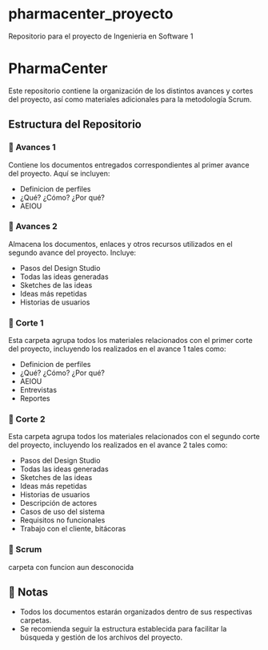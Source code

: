 # pharmacenter_proyecto
Repositorio para el proyecto de Ingenieria en Software 1 
# PharmaCenter

Este repositorio contiene la organización de los distintos avances y cortes del proyecto, así como materiales adicionales para la metodología Scrum.

## Estructura del Repositorio

### 📂 Avances 1
Contiene los documentos entregados correspondientes al primer avance del proyecto. Aquí se incluyen:
- Definicion de perfiles
- ¿Qué? ¿Cómo? ¿Por qué?
- AEIOU


### 📂 Avances 2
Almacena los documentos, enlaces y otros recursos utilizados en el segundo avance del proyecto. Incluye:
- Pasos del Design Studio
- Todas las ideas generadas
- Sketches de las ideas
- Ideas más repetidas
- Historias de usuarios

### 📂 Corte 1
Esta carpeta agrupa todos los materiales relacionados con el primer corte del proyecto, incluyendo los realizados en el avance 1 tales como:
- Definicion de perfiles
- ¿Qué? ¿Cómo? ¿Por qué?
- AEIOU
- Entrevistas
- Reportes

### 📂 Corte 2
Esta carpeta agrupa todos los materiales relacionados con el segundo corte del proyecto, incluyendo los realizados en el avance 2 tales como:
- Pasos del Design Studio
- Todas las ideas generadas
- Sketches de las ideas
- Ideas más repetidas
- Historias de usuarios
- Descripción de actores
- Casos de uso del sistema
- Requisitos no funcionales
- Trabajo con el cliente, bitácoras

### 📂 Scrum
carpeta con funcion aun desconocida

## 📌 Notas
- Todos los documentos estarán organizados dentro de sus respectivas carpetas.
- Se recomienda seguir la estructura establecida para facilitar la búsqueda y gestión de los archivos del proyecto.
